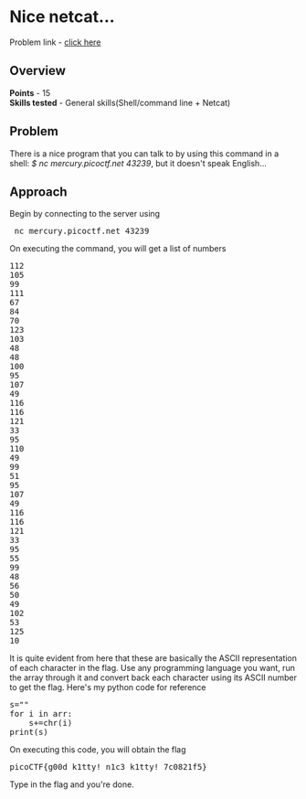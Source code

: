 <h1>Nice netcat...</h1>
Problem link - <a href="https://play.picoctf.org/practice/challenge/156">click here</a>
<h2>Overview</h2>
<b>Points</b> - 15<br>
<b>Skills tested</b> - General skills(Shell/command line + Netcat)
<h2>Problem</h2>
There is a nice program that you can talk to by using this command in a shell: <i>$ nc mercury.picoctf.net 43239</i>, but it doesn't speak English...
<h2>Approach</h2>
Begin by connecting to the server using
<pre> nc mercury.picoctf.net 43239</pre>
On executing the command, you will get a list of numbers
<pre>112 
105 
99 
111 
67 
84 
70 
123 
103 
48 
48 
100 
95 
107 
49 
116 
116 
121 
33 
95 
110 
49 
99 
51 
95 
107 
49 
116 
116 
121 
33 
95 
55 
99 
48 
56 
50 
49 
102 
53 
125 
10</pre>
It is quite evident from here that these are basically the ASCII representation of each character in the flag.
Use any programming language you want, run the array through it and convert back each character using its ASCII number to get the flag. Here's my python code for reference
<pre>s=""
for i in arr:
    s+=chr(i)
print(s)</pre>
On executing this code, you will obtain the flag
<pre>picoCTF{g00d_k1tty!_n1c3_k1tty!_7c0821f5}</pre>
Type in the flag and you're done.
